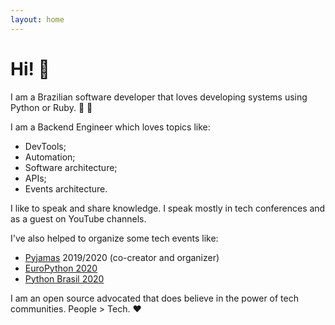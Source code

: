 ```yaml
---
layout: home
---
```


# Hi! 👋

I am a Brazilian software developer that loves developing systems using Python or Ruby. 🐍 💎

I am a Backend Engineer which loves topics like:

- DevTools;
- Automation;
- Software architecture;
- APIs;
- Events architecture.

I like to speak and share knowledge. I speak mostly in tech conferences and as a guest on YouTube
channels.

I've also helped to organize some tech events like:

- [Pyjamas](https://pyjamas.live) 2019/2020 (co-creator and organizer)
- [EuroPython 2020](https://ep2020.europython.eu)
- [Python Brasil 2020](https://2020.pythonbrasil.org.br)

I am an open source advocated that does believe in the power of tech communities. People > Tech. ❤️
